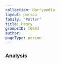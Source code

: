 ```yaml
---
collection: Harrypedia
layout: person
family: "Potter"
title: Henry
grampsID: I0083
author:
pageType: person
---
```


### Analysis
